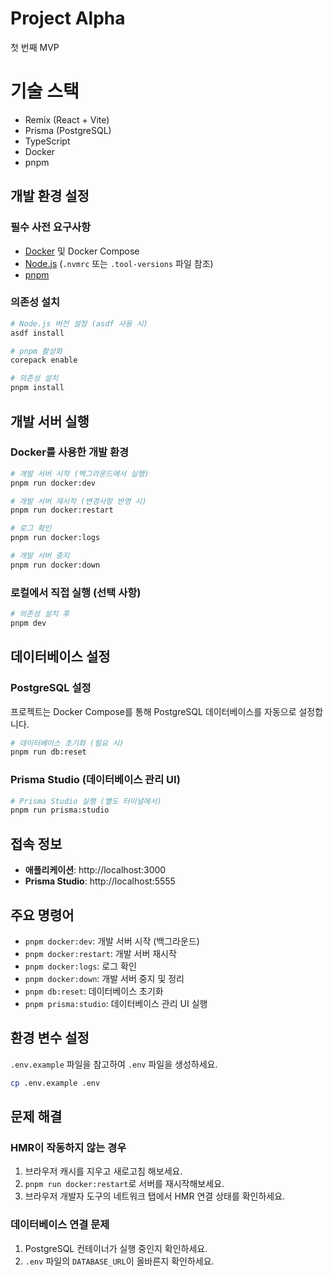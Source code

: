 # Project Alpha

첫 번째 MVP

# 기술 스택

- Remix (React + Vite)
- Prisma (PostgreSQL)
- TypeScript
- Docker
- pnpm

## 개발 환경 설정

### 필수 사전 요구사항

- [Docker](https://www.docker.com/) 및 Docker Compose
- [Node.js](https://nodejs.org/) (`.nvmrc` 또는 `.tool-versions` 파일 참조)
- [pnpm](https://pnpm.io/)

### 의존성 설치

```bash
# Node.js 버전 설정 (asdf 사용 시)
asdf install

# pnpm 활성화
corepack enable

# 의존성 설치
pnpm install
```

## 개발 서버 실행

### Docker를 사용한 개발 환경

```bash
# 개발 서버 시작 (백그라운드에서 실행)
pnpm run docker:dev

# 개발 서버 재시작 (변경사항 반영 시)
pnpm run docker:restart

# 로그 확인
pnpm run docker:logs

# 개발 서버 중지
pnpm run docker:down
```

### 로컬에서 직접 실행 (선택 사항)

```bash
# 의존성 설치 후
pnpm dev
```

## 데이터베이스 설정

### PostgreSQL 설정

프로젝트는 Docker Compose를 통해 PostgreSQL 데이터베이스를 자동으로 설정합니다.

```bash
# 데이터베이스 초기화 (필요 시)
pnpm run db:reset
```

### Prisma Studio (데이터베이스 관리 UI)

```bash
# Prisma Studio 실행 (별도 터미널에서)
pnpm run prisma:studio
```

## 접속 정보

- **애플리케이션**: http://localhost:3000
- **Prisma Studio**: http://localhost:5555

## 주요 명령어

- `pnpm docker:dev`: 개발 서버 시작 (백그라운드)
- `pnpm docker:restart`: 개발 서버 재시작
- `pnpm docker:logs`: 로그 확인
- `pnpm docker:down`: 개발 서버 중지 및 정리
- `pnpm db:reset`: 데이터베이스 초기화
- `pnpm prisma:studio`: 데이터베이스 관리 UI 실행

## 환경 변수 설정

`.env.example` 파일을 참고하여 `.env` 파일을 생성하세요.

```bash
cp .env.example .env
```

## 문제 해결

### HMR이 작동하지 않는 경우

1. 브라우저 캐시를 지우고 새로고침 해보세요.
2. `pnpm run docker:restart`로 서버를 재시작해보세요.
3. 브라우저 개발자 도구의 네트워크 탭에서 HMR 연결 상태를 확인하세요.

### 데이터베이스 연결 문제

1. PostgreSQL 컨테이너가 실행 중인지 확인하세요.
2. `.env` 파일의 `DATABASE_URL`이 올바른지 확인하세요.
